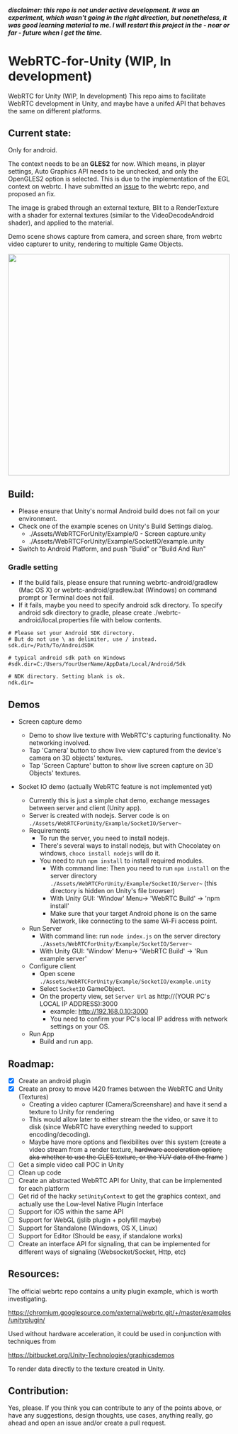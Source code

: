 ##### disclaimer: this repo is not under active development. It was an experiment, which wasn't going in the right direction, but nonetheless, it was good learning material to me. I will restart this project in the - near or far - future when I get the time. 

# WebRTC-for-Unity (WIP, In development)
WebRTC for Unity (WIP, In development)
This repo aims to facilitate WebRTC development in Unity, and maybe have a unifed API that behaves the same on different platforms.

## Current state:
Only for android.

The context needs to be an **GLES2** for now. Which means, in player settings, Auto Graphics API needs to be unchecked, and only the OpenGLES2 option is selected. This is due to the implementation of the EGL context on webrtc. I have submitted an [issue](https://bugs.chromium.org/p/webrtc/issues/detail?id=8094) to the webrtc repo, and proposed an fix.

The image is grabed through an external texture, Blit to a RenderTexture with a shader for external textures (similar to the VideoDecodeAndroid shader), and applied to the material.

Demo scene shows capture from camera, and screen share, from webrtc video capturer to unity, rendering to multiple Game Objects.

<img src="https://dl2.pushbulletusercontent.com/Xj8v2Wliajvr8PYRvIdKS2Yu7PlqT2PP/Screenshot_20170816-145027.png" width="500" />

## Build:
- Please ensure that Unity's normal Android build does not fail on your environment.
- Check one of the example scenes on Unity's Build Settings dialog.
    - ./Assets/WebRTCForUnity/Example/0 - Screen capture.unity
    - ./Assets/WebRTCForUnity/Example/SocketIO/example.unity
- Switch to Android Platform, and push "Build" or "Build And Run"

### Gradle setting
- If the build fails, please ensure that running webrtc-android/gradlew (Mac OS X) or webrtc-android/gradlew.bat (Windows) on command prompt or Terminal does not fail.
- If it fails, maybe you need to specify android sdk directory.
To specify android sdk directory to gradle, please create ./webrtc-android/local.properties file with below contents.

```
# Please set your Android SDK directory.
# But do not use \ as delimiter, use / instead.
sdk.dir=/Path/To/AndroidSDK

# typical android sdk path on Windows
#sdk.dir=C:/Users/YourUserName/AppData/Local/Android/Sdk

# NDK directory. Setting blank is ok.
ndk.dir=
```

## Demos

- Screen capture demo
  - Demo to show live texture with WebRTC's capturing functionality. No networking involved.
  - Tap 'Camera' button to show live view captured from the device's camera on 3D objects' textures.
  - Tap 'Screen Capture' button to show live screen capture on 3D Objects' textures.

- Socket IO demo (actually WebRTC feature is not implemented yet)
    - Currently this is just a simple chat demo, exchange messages between server and client (Unity app).
    - Server is created with nodejs. Server code is on `./Assets/WebRTCForUnity/Example/SocketIO/Server~`
    - Requirements
        - To run the server, you need to install nodejs.
        - There's several ways to install nodejs, but with Chocolatey on windows, `choco install nodejs` will do it.
        - You need to run `npm install` to install required modules.
            - With command line: Then you need to run `npm install` on the server directory `./Assets/WebRTCForUnity/Example/SocketIO/Server~` (this directory is hidden on Unity's file browser)
            - With Unity GUI: 'Window' Menu-> 'WebRTC Build' -> 'npm install'
            - Make sure that your target Android phone is on the same Network, like connecting to the same Wi-Fi access point.
    - Run Server
        - With command line: run `node index.js` on the server directory `./Assets/WebRTCForUnity/Example/SocketIO/Server~`
        - With Unity GUI: 'Window' Menu-> 'WebRTC Build' -> 'Run example server'
    - Configure client
        - Open scene `./Assets/WebRTCForUnity/Example/SocketIO/example.unity`
        - Select `SocketIO` GameObject.
        - On the property view, set `Server Url` as http://(YOUR PC's LOCAL IP ADDRESS):3000
            - example: http://192.168.0.10:3000
            - You need to confirm your PC's local IP address with network settings on your OS.
    - Run App
        - Build and run app.

## Roadmap:
- [x] Create an android plugin 
- [x] Create an proxy to move I420 frames between the WebRTC and Unity (Textures)
    -   Creating a video capturer (Camera/Screenshare) and have it send a texture to Unity for rendering
    -   This would allow later to either stream the the video, or save it to disk (since WebRTC have everything needed to support encoding/decoding).
    -   Maybe have more options and flexibilites over this system (create a video stream from a render texture, <s>hardware acceleration option; aka whether to use the GLES texture, or the YUV data of the frame</s> )
- [ ] Get a simple video call POC in Unity
- [ ] Clean up code
- [ ] Create an abstracted WebRTC API for Unity, that can be implemented for each platform
- [ ] Get rid of the hacky `setUnityContext` to get the graphics context, and actually use the Low-level Native Plugin Interface
- [ ] Support for iOS within the same API
- [ ] Support for WebGL (jslib plugin + polyfill maybe)
- [ ] Support for Standalone (Windows, OS X, Linux)
- [ ] Support for Editor (Should be easy, if standalone works)
- [ ] Create an interface API for signaling, that can be implemented for different ways of signaling (Websocket/Socket, Http, etc)

## Resources:
The official webrtc repo contains a unity plugin example, which is worth investigating.

https://chromium.googlesource.com/external/webrtc.git/+/master/examples/unityplugin/

Used without hardware acceleration, it could be used in conjunction with techniques from

https://bitbucket.org/Unity-Technologies/graphicsdemos

To render data directly to the texture created in Unity.

## Contribution:
Yes, please. If you think you can contribute to any of the points above, or have any suggestions, design thoughts, use cases, anything really, go ahead and open an issue and/or create a pull request.
